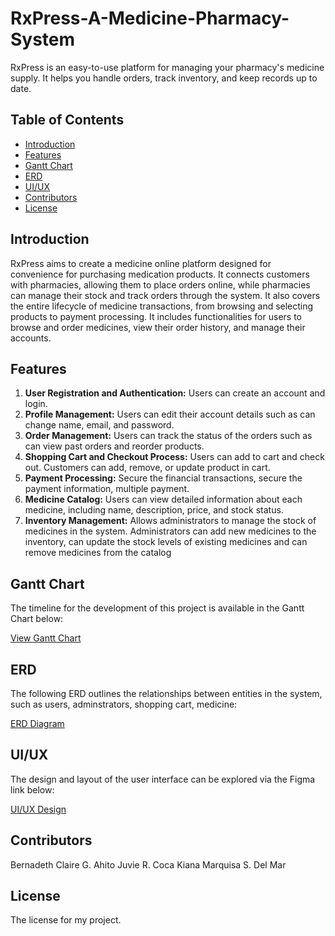 # RxPress-A-Medicine-Pharmacy-System
RxPress is an easy-to-use platform for managing your pharmacy's medicine supply. It helps you handle orders, track inventory, and keep records up to date.

## Table of Contents
- [Introduction](#introduction)
- [Features](#features)
- [Gantt Chart](#gantt-chart)
- [ERD](#erd)
- [UI/UX](#uiux)
- [Contributors](#contributors)
- [License](#license)

## Introduction
RxPress aims to create a medicine online platform designed for convenience for purchasing medication products. It connects customers with pharmacies, allowing them to place orders online, while pharmacies can manage their stock and track orders through the system. It also covers the entire lifecycle of medicine transactions, from browsing and selecting products to payment processing. It includes functionalities for users to browse and order medicines, view their order history, and manage their accounts.

## Features
1. **User Registration and Authentication:** Users can create an account and login.
2. **Profile Management:** Users can edit their account details such as can change name, email, and password.
3. **Order Management:** Users can track the status of the orders such as can view past orders and reorder products.
4. **Shopping Cart and Checkout Process:** Users can add to cart and check out. Customers can add, remove, or update product in cart.
5. **Payment Processing:** Secure the financial transactions, secure the payment information, multiple payment.
6. **Medicine Catalog:** Users can view detailed information about each medicine, including name, description, price, and stock status.
7. **Inventory Management:** Allows administrators to manage the stock of medicines in the system. Administrators can add new medicines to the inventory, can update the stock levels of existing medicines and can remove medicines from the catalog

## Gantt Chart
The timeline for the development of this project is available in the Gantt Chart below:

[View Gantt Chart](https://yourlinktoganttchart.com)

## ERD
The following ERD outlines the relationships between entities in the system, such as users, adminstrators, shopping cart, medicine:

[ERD Diagram](https://drive.google.com/file/d/15EeDtZ7D4PGuASBMvxIvKe2dKOj4FEAc/view?usp=sharing)

## UI/UX
The design and layout of the user interface can be explored via the Figma link below:

[UI/UX Design](https://www.figma.com/design/hclbwOZiAfHJtQUMpU0ufz/CSIT284---UI%2FUX?node-id=0-1&t=obRXPnsg7D4mSdYi-1)

## Contributors
Bernadeth Claire G. Ahito
Juvie R. Coca
Kiana Marquisa S. Del Mar

## License
The license for my project.
